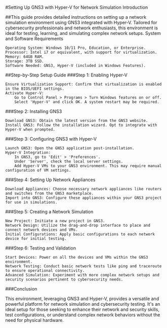 #Setting Up GNS3 with Hyper-V for Network Simulation
Introduction

##This guide provides detailed instructions on setting up a network simulation environment using GNS3 integrated with Hyper-V. Tailored for cybersecurity professionals and network enthusiasts, this environment is ideal for testing, learning, and simulating complex network setups.
System and Software Requirements

    Operating System: Windows 10/11 Pro, Education, or Enterprise.
    Processor: Intel i7 or equivalent, with support for virtualization.
    Memory: 64GB RAM.
    Storage: 3TB SSD.
    Software Needed: GNS3, Hyper-V (included in Windows Features).

##Step-by-Step Setup Guide
###Step 1: Enabling Hyper-V

    Ensure Virtualization Support: Confirm that virtualization is enabled in the BIOS/UEFI settings.
    Activate Hyper-V:
        Go to Control Panel > Programs > Turn Windows features on or off.
        Select 'Hyper-V' and click OK. A system restart may be required.

###Step 2: Installing GNS3

    Download GNS3: Obtain the latest version from the GNS3 website.
    Install GNS3: Follow the installation wizard. Opt to integrate with Hyper-V when prompted.

###Step 3: Configuring GNS3 with Hyper-V

    Launch GNS3: Open the GNS3 application post-installation.
    Hyper-V Integration:
        In GNS3, go to 'Edit' > 'Preferences'.
        Under 'Server', check the local server settings.
        Add Hyper-V VMs to your GNS3 environment. This may require manual configuration of VM settings.

###Step 4: Setting Up Network Appliances

    Download Appliances: Choose necessary network appliances like routers and switches from the GNS3 marketplace.
    Import into GNS3: Configure these appliances within your GNS3 project for use in simulations.

###Step 5: Creating a Network Simulation

    New Project: Initiate a new project in GNS3.
    Network Design: Utilize the drag-and-drop interface to place and connect network devices and VMs.
    Initial Configurations: Apply basic configurations to each network device for initial testing.

###Step 6: Testing and Validation

    Start Devices: Power on all the devices and VMs within the GNS3 environment.
    Network Testing: Conduct basic network tests like ping and traceroute to ensure operational connectivity.
    Advanced Simulation: Experiment with more complex network setups and security scenarios pertinent to cybersecurity needs.

###Conclusion

This environment, leveraging GNS3 and Hyper-V, provides a versatile and powerful platform for network simulation and cybersecurity testing. It's an ideal setup for those seeking to enhance their network and security skills, test configurations, or understand complex network behaviors without the need for physical hardware.
